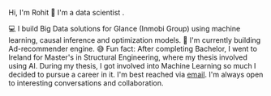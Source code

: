 Hi, I'm Rohit 👋 I'm a data scientist . 

💻 I build Big Data solutions for Glance (Inmobi Group) using machine learning, causal inference and optimization models.
🔭 I'm currently building Ad-recommender engine.
😅 Fun fact: After completing Bachelor, I went to Ireland for Master's in Structural Engineering, where my thesis involved using AI. During my thesis, I got involved 
into Machine Learning so much I decided to pursue a career in it.
I'm best reached via [email](work.rmehra@gmail.com). I'm always open to interesting conversations and collaboration.


